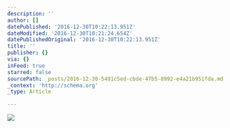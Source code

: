 ```yaml
---
description: ''
author: []
datePublished: '2016-12-30T10:22:13.951Z'
dateModified: '2016-12-30T10:21:24.654Z'
datePublishedOriginal: '2016-12-30T10:22:13.951Z'
title: ''
publisher: {}
via: {}
inFeed: true
starred: false
sourcePath: _posts/2016-12-30-5491c5ed-cbde-47b5-8992-e4a21b951fda.md
_context: 'http://schema.org'
_type: Article

---
```

![](https://the-grid-user-content.s3-us-west-2.amazonaws.com/9c953963-19e7-4c52-87e8-185e3cb2c949.jpg)